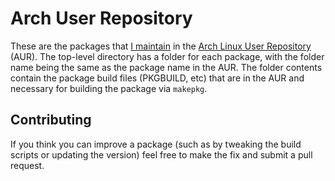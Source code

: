 Arch User Repository
===
These are the packages that [I maintain](https://aur.archlinux.org/packages/?SeB=m&K=B-Con) in the [Arch Linux User Repository](https://aur.archlinux.org) (AUR). The top-level directory has a folder for each package, with the folder name being the same as the package name in the AUR. The folder contents contain the package build files (PKGBUILD, etc) that are in the AUR and necessary for building the package via `makepkg`.


Contributing
---
If you think you can improve a package (such as by tweaking the build scripts or updating the version) feel free to make the fix and submit a pull request.
